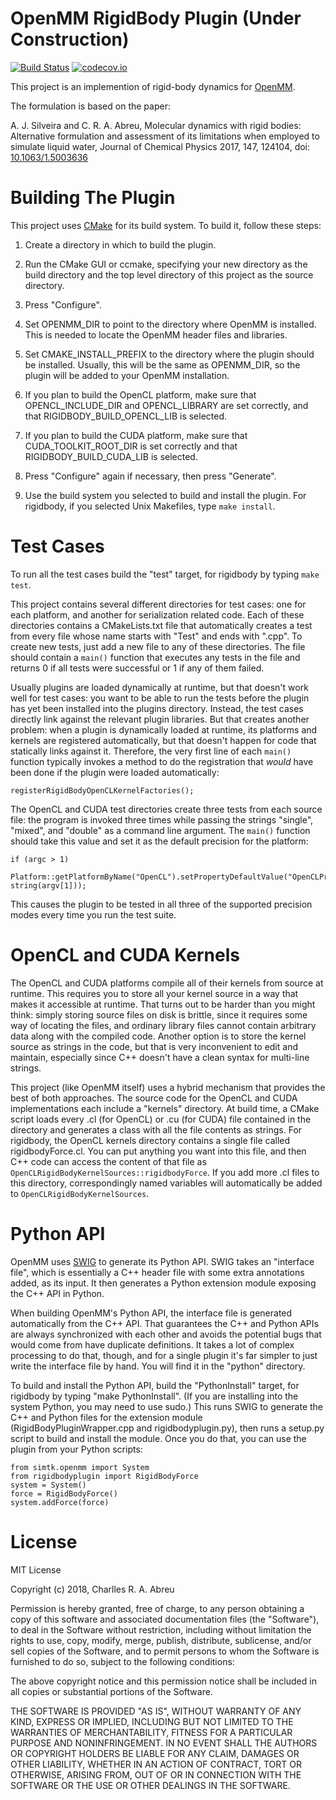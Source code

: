 OpenMM RigidBody Plugin (Under Construction)
=======================

[![Build Status](https://travis-ci.org/craabreu/openmm_rigidbody_plugin.svg?branch=master)](https://travis-ci.org/craabreu/openmm_rigidbody_plugin)
[![codecov.io](http://codecov.io/github/craabreu/openmm_rigidbody_plugin/coverage.svg?branch=master)](http://codecov.io/github/craabreu/openmm_rigidbody_plugin?branch=master)

This project is an implemention of rigid-body dynamics for [OpenMM](http://openmm.org).

The formulation is based on the paper:

A. J. Silveira and C. R. A. Abreu, Molecular dynamics with rigid bodies: Alternative formulation
and assessment of its limitations when employed to simulate liquid water, Journal of Chemical
Physics 2017, 147, 124104, doi: [10.1063/1.5003636](https://doi.org/10.1063%2F1.5003636)


Building The Plugin
===================

This project uses [CMake](http://www.cmake.org) for its build system.  To build it, follow these
steps:

1. Create a directory in which to build the plugin.

2. Run the CMake GUI or ccmake, specifying your new directory as the build directory and the top
level directory of this project as the source directory.

3. Press "Configure".

4. Set OPENMM_DIR to point to the directory where OpenMM is installed.  This is needed to locate
the OpenMM header files and libraries.

5. Set CMAKE_INSTALL_PREFIX to the directory where the plugin should be installed.  Usually,
this will be the same as OPENMM_DIR, so the plugin will be added to your OpenMM installation.

6. If you plan to build the OpenCL platform, make sure that OPENCL_INCLUDE_DIR and
OPENCL_LIBRARY are set correctly, and that RIGIDBODY_BUILD_OPENCL_LIB is selected.

7. If you plan to build the CUDA platform, make sure that CUDA_TOOLKIT_ROOT_DIR is set correctly
and that RIGIDBODY_BUILD_CUDA_LIB is selected.

8. Press "Configure" again if necessary, then press "Generate".

9. Use the build system you selected to build and install the plugin.  For rigidbody, if you
selected Unix Makefiles, type `make install`.


Test Cases
==========

To run all the test cases build the "test" target, for rigidbody by typing `make test`.

This project contains several different directories for test cases: one for each platform, and
another for serialization related code.  Each of these directories contains a CMakeLists.txt file
that automatically creates a test from every file whose name starts with "Test" and ends with
".cpp".  To create new tests, just add a new file to any of these directories.  The file should
contain a `main()` function that executes any tests in the file and returns 0 if all tests were
successful or 1 if any of them failed.

Usually plugins are loaded dynamically at runtime, but that doesn't work well for test cases:
you want to be able to run the tests before the plugin has yet been installed into the plugins
directory.  Instead, the test cases directly link against the relevant plugin libraries.  But
that creates another problem: when a plugin is dynamically loaded at runtime, its platforms and
kernels are registered automatically, but that doesn't happen for code that statically links
against it.  Therefore, the very first line of each `main()` function typically invokes a method
to do the registration that _would_ have been done if the plugin were loaded automatically:

    registerRigidBodyOpenCLKernelFactories();

The OpenCL and CUDA test directories create three tests from each source file: the program is
invoked three times while passing the strings "single", "mixed", and "double" as a command line
argument.  The `main()` function should take this value and set it as the default precision for
the platform:

    if (argc > 1)
        Platform::getPlatformByName("OpenCL").setPropertyDefaultValue("OpenCLPrecision", string(argv[1]));

This causes the plugin to be tested in all three of the supported precision modes every time you
run the test suite.


OpenCL and CUDA Kernels
=======================

The OpenCL and CUDA platforms compile all of their kernels from source at runtime.  This
requires you to store all your kernel source in a way that makes it accessible at runtime.  That
turns out to be harder than you might think: simply storing source files on disk is brittle,
since it requires some way of locating the files, and ordinary library files cannot contain
arbitrary data along with the compiled code.  Another option is to store the kernel source as
strings in the code, but that is very inconvenient to edit and maintain, especially since C++
doesn't have a clean syntax for multi-line strings.

This project (like OpenMM itself) uses a hybrid mechanism that provides the best of both
approaches.  The source code for the OpenCL and CUDA implementations each include a "kernels"
directory.  At build time, a CMake script loads every .cl (for OpenCL) or .cu (for CUDA) file
contained in the directory and generates a class with all the file contents as strings.  For
rigidbody, the OpenCL kernels directory contains a single file called rigidbodyForce.cl.  You can
put anything you want into this file, and then C++ code can access the content of that file
as `OpenCLRigidBodyKernelSources::rigidbodyForce`.  If you add more .cl files to this directory,
correspondingly named variables will automatically be added to `OpenCLRigidBodyKernelSources`.


Python API
==========

OpenMM uses [SWIG](http://www.swig.org) to generate its Python API.  SWIG takes an "interface
file", which is essentially a C++ header file with some extra annotations added, as its input.
It then generates a Python extension module exposing the C++ API in Python.

When building OpenMM's Python API, the interface file is generated automatically from the C++
API.  That guarantees the C++ and Python APIs are always synchronized with each other and avoids
the potential bugs that would come from have duplicate definitions.  It takes a lot of complex
processing to do that, though, and for a single plugin it's far simpler to just write the
interface file by hand.  You will find it in the "python" directory.

To build and install the Python API, build the "PythonInstall" target, for rigidbody by typing
"make PythonInstall".  (If you are installing into the system Python, you may need to use sudo.)
This runs SWIG to generate the C++ and Python files for the extension module
(RigidBodyPluginWrapper.cpp and rigidbodyplugin.py), then runs a setup.py script to build and
install the module.  Once you do that, you can use the plugin from your Python scripts:

    from simtk.openmm import System
    from rigidbodyplugin import RigidBodyForce
    system = System()
    force = RigidBodyForce()
    system.addForce(force)


License
=======

MIT License

Copyright (c) 2018, Charlles R. A. Abreu

Permission is hereby granted, free of charge, to any person obtaining a copy of this software
and associated documentation files (the "Software"), to deal in the Software without restriction,
including without limitation the rights to use, copy, modify, merge, publish, distribute,
sublicense, and/or sell copies of the Software, and to permit persons to whom the Software is
furnished to do so, subject to the following conditions:

The above copyright notice and this permission notice shall be included in all copies or
substantial portions of the Software.

THE SOFTWARE IS PROVIDED "AS IS", WITHOUT WARRANTY OF ANY KIND, EXPRESS OR IMPLIED, INCLUDING
BUT NOT LIMITED TO THE WARRANTIES OF MERCHANTABILITY, FITNESS FOR A PARTICULAR PURPOSE AND
NONINFRINGEMENT. IN NO EVENT SHALL THE AUTHORS OR COPYRIGHT HOLDERS BE LIABLE FOR ANY CLAIM,
DAMAGES OR OTHER LIABILITY, WHETHER IN AN ACTION OF CONTRACT, TORT OR OTHERWISE, ARISING FROM,
OUT OF OR IN CONNECTION WITH THE SOFTWARE OR THE USE OR OTHER DEALINGS IN THE SOFTWARE.
